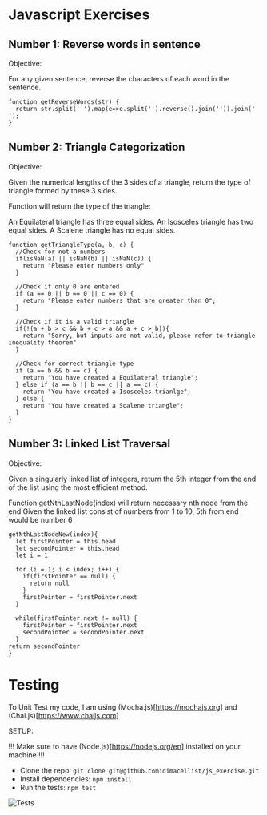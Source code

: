 # Javascript Exercises

## Number 1: Reverse words in sentence

Objective: 

For any given sentence, reverse the characters of each word in the sentence.

```
function getReverseWords(str) {
  return str.split(' ').map(e=>e.split('').reverse().join('')).join(' ');
}
```


## Number 2: Triangle Categorization

Objective:

Given the numerical lengths of the 3 sides of a triangle, return the type of triangle formed by these 3 sides.

Function will return the type of the triangle:

An Equilateral triangle has three equal sides.
An Isosceles triangle has two equal sides. 
A Scalene triangle has no equal sides.

```
function getTriangleType(a, b, c) {
  //Check for not a numbers 
  if(isNaN(a) || isNaN(b) || isNaN(c)) {
    return "Please enter numbers only"
  } 

  //Check if only 0 are entered
  if (a == 0 || b == 0 || c == 0) {
    return "Please enter numbers that are greater than 0";
  } 

  //Check if it is a valid triangle
  if(!(a + b > c && b + c > a && a + c > b)){
    return "Sorry, but inputs are not valid, please refer to triangle inequality theorem"
  }
  
  //Check for correct triangle type
  if (a == b && b == c) {
    return "You have created a Equilateral triangle";
  } else if (a == b || b == c || a == c) {
    return "You have created a Isosceles trianlge";
  } else {
    return "You have created a Scalene triangle";
  }
}
```

## Number 3: Linked List Traversal

Objective:

Given a singularly linked list of integers, return the 5th integer from the end of the list using the most efficient method. 

Function getNthLastNode(index) will return necessary nth node from the end
Given the linked list consist of numbers from 1 to 10, 5th from end would be number 6

```
getNthLastNodeNew(index){
  let firstPointer = this.head
  let secondPointer = this.head
  let i = 1

  for (i = 1; i < index; i++) {
    if(firstPointer == null) {
      return null
    }
    firstPointer = firstPointer.next
  }

  while(firstPointer.next != null) {
    firstPointer = firstPointer.next
    secondPointer = secondPointer.next
  }
return secondPointer
}
```

# Testing

To Unit Test my code, I am using (Mocha.js)[https://mochajs.org] and (Chai.js)[https://www.chaijs.com]

SETUP:

!!! Make sure to have (Node.js)[https://nodejs.org/en] installed on your machine !!!

- Clone the repo: `git clone git@github.com:dimacellist/js_exercise.git`
- Install dependencies: `npm install`
- Run the tests: `npm test`

![Tests](https://res.cloudinary.com/dksg2fojb/image/upload/v1568494382/Screenshot_2019-09-14_at_23.52.24_guqzpv.png)
